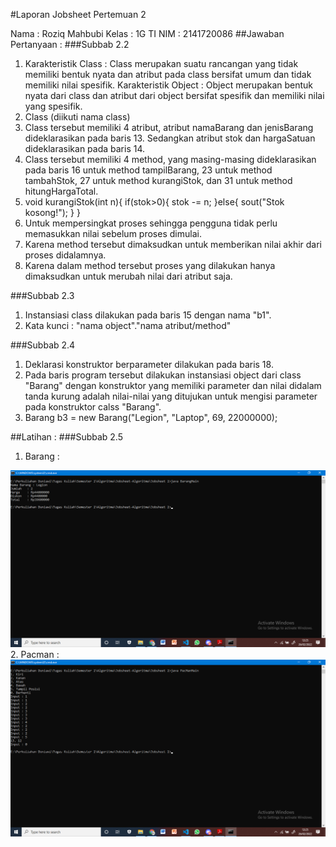 #Laporan Jobsheet Pertemuan 2

Nama : Roziq Mahbubi
Kelas : 1G TI
NIM : 2141720086
##Jawaban Pertanyaan :
###Subbab 2.2
1. Karakteristik Class : Class merupakan suatu rancangan yang tidak memiliki bentuk nyata dan atribut pada class bersifat umum dan tidak memiliki nilai spesifik.
Karakteristik Object : Object merupakan bentuk nyata dari class dan atribut dari object bersifat spesifik dan memiliki nilai yang spesifik.
2. Class (diikuti nama class)
3. Class tersebut memiliki 4 atribut, atribut namaBarang dan jenisBarang dideklarasikan pada baris 13. Sedangkan atribut stok dan hargaSatuan dideklarasikan pada baris 14.
4. Class tersebut memiliki 4 method, yang masing-masing dideklarasikan pada baris 16 untuk method tampilBarang, 23 untuk method tambahStok, 27 untuk method kurangiStok, dan 31 untuk method hitungHargaTotal.
5. void kurangiStok(int n){
    if(stok>0){
        stok -= n;
    }else{
        sout("Stok kosong!");
    }
}
6. Untuk mempersingkat proses sehingga pengguna tidak perlu memasukkan nilai sebelum proses dimulai.
7. Karena method tersebut dimaksudkan untuk memberikan nilai akhir dari proses didalamnya.
8. Karena dalam method tersebut proses yang dilakukan hanya dimaksudkan untuk merubah nilai dari atribut saja.

###Subbab 2.3
1. Instansiasi class dilakukan pada baris 15 dengan nama "b1".
2. Kata kunci : "nama object"."nama atribut/method"

###Subbab 2.4
1. Deklarasi konstruktor berparameter dilakukan pada baris 18.
2. Pada baris program tersebut dilakukan instansiasi object dari class "Barang" dengan konstruktor yang memiliki parameter dan nilai didalam tanda kurung adalah nilai-nilai yang ditujukan untuk mengisi parameter pada konstruktor calss "Barang".
3. Barang b3 = new Barang("Legion", "Laptop", 69, 22000000);

##Latihan :
###Subbab 2.5 
1. Barang : 
<img src="Barang.png">
2. Pacman :
<img src="Pacman.png">